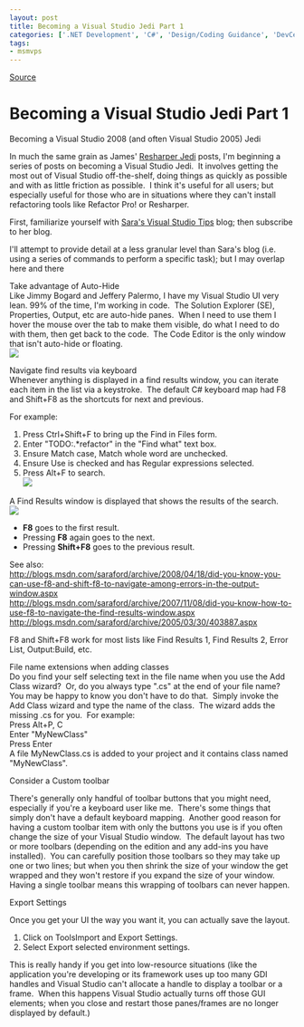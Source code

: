 ```yaml
---
layout: post
title: Becoming a Visual Studio Jedi Part 1
categories: ['.NET Development', 'C#', 'Design/Coding Guidance', 'DevCenterPost', 'Software Development', 'Visual Studio 2008']
tags:
- msmvps
---
```

[Source](http://blogs.msmvps.com/peterritchie/2008/09/02/becoming-a-visual-studio-jedi/ "Permalink to Becoming a Visual Studio Jedi Part 1")

# Becoming a Visual Studio Jedi Part 1

Becoming a Visual Studio 2008 (and often Visual Studio 2005) Jedi

In much the same grain as James' [Resharper Jedi][1] posts, I'm beginning a series of posts on becoming a Visual Studio Jedi.  It involves getting the most out of Visual Studio off-the-shelf, doing things as quickly as possible and with as little friction as possible.  I think it's useful for all users; but especially useful for those who are in situations where they can't install refactoring tools like Refactor Pro! or Resharper.

First, familiarize yourself with [Sara's Visual Studio Tips][2] blog; then subscribe to her blog.

I'll attempt to provide detail at a less granular level than Sara's blog (i.e. using a series of commands to perform a specific task); but I may overlap here and there

Take advantage of Auto-Hide   
Like Jimmy Bogard and Jeffery Palermo, I have my Visual Studio UI very lean. 99% of the time, I'm working in code.  The Solution Explorer (SE), Properties, Output, etc are auto-hide panes.  When I need to use them I hover the mouse over the tab to make them visible, do what I need to do with them, then get back to the code.  The Code Editor is the only window that isn't auto-hide or floating.   
![][3]

Navigate find results via keyboard   
Whenever anything is displayed in a find results window, you can iterate each item in the list via a keystroke.  The default C# keyboard map had F8 and Shift+F8 as the shortcuts for next and previous.

For example:

1. Press Ctrl+Shift+F to bring up the Find in Files form. 
2. Enter "TODO:.*refactor" in the "Find what" text box. 
3. Ensure Match case, Match whole word are unchecked. 
4. Ensure Use is checked and has Regular expressions selected. 
5. Press Alt+F to search.   
![][4]

A Find Results window is displayed that shows the results of the search.   
![][5]

* **F8** goes to the first result.
* Pressing **F8** again goes to the next. 
* Pressing **Shift+F8** goes to the previous result.

See also:   
<http://blogs.msdn.com/saraford/archive/2008/04/18/did-you-know-you-can-use-f8-and-shift-f8-to-navigate-among-errors-in-the-output-window.aspx>   
<http://blogs.msdn.com/saraford/archive/2007/11/08/did-you-know-how-to-use-f8-to-navigate-the-find-results-window.aspx>   
<http://blogs.msdn.com/saraford/archive/2005/03/30/403887.aspx>

F8 and Shift+F8 work for most lists like Find Results 1, Find Results 2, Error List, Output:Build, etc.

File name extensions when adding classes   
Do you find your self selecting text in the file name when you use the Add Class wizard?  Or, do you always type ".cs" at the end of your file name?  You may be happy to know you don't have to do that.  Simply invoke the Add Class wizard and type the name of the class.  The wizard adds the missing .cs for you.  For example:   
Press Alt+P, C   
Enter "MyNewClass"   
Press Enter   
A file MyNewClass.cs is added to your project and it contains class named "MyNewClass".

Consider a Custom toolbar

There's generally only handful of toolbar buttons that you might need, especially if you're a keyboard user like me.  There's some things that simply don't have a default keyboard mapping.  Another good reason for having a custom toolbar item with only the buttons you use is if you often change the size of your Visual Studio window.  The default layout has two or more toolbars (depending on the edition and any add-ins you have installed).  You can carefully position those toolbars so they may take up one or two lines; but when you then shrink the size of your window the get wrapped and they won't restore if you expand the size of your window.  Having a single toolbar means this wrapping of toolbars can never happen.

Export Settings

Once you get your UI the way you want it, you can actually save the layout.  

1. Click on ToolsImport and Export Settings.
2. Select Export selected environment settings.

This is really handy if you get into low-resource situations (like the application you're developing or its framework uses up too many GDI handles and Visual Studio can't allocate a handle to display a toolbar or a frame.  When this happens Visual Studio actually turns off those GUI elements; when you close and restart those panes/frames are no longer displayed by default.)

[1]: http://www.jameskovacs.com/blog/BecomingAJediPart1OfN.aspx
[2]: http://blogs.msdn.com/saraford/archive/tags/Visual+Studio+2008+Tip+of+the+Day/default.aspx
[3]: http://blogs.msmvps.com/cfs-file.ashx/__key/CommunityServer.Blogs.Components.WeblogFiles/peterritchie/lean-VS2k8.JPG
[4]: http://blogs.msmvps.com/cfs-file.ashx/__key/CommunityServer.Blogs.Components.WeblogFiles/peterritchie/Find-in-Files.JPG
[5]: http://blogs.msmvps.com/cfs-file.ashx/__key/CommunityServer.Blogs.Components.WeblogFiles/peterritchie/Find-Results.JPG

